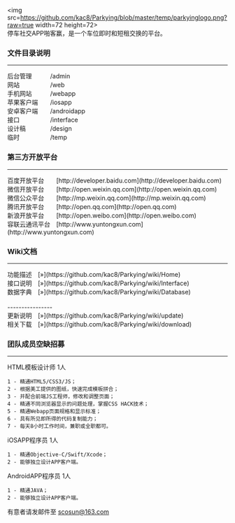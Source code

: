 <img src=https://github.com/kac8/Parkying/blob/master/temp/parkyinglogo.png?raw=true width=72 height=72><br/>
停车社交APP啪客赢，是一个车位即时和短租交换的平台。

### 文件目录说明
<hr/>
后台管理　　　/admin<br/>
网站　　　　　/web<br/>
手机网站　　　/webapp<br/>
苹果客户端　　/iosapp<br/>
安卓客户端　　/androidapp<br/>
接口　　　　　/interface<br/>
设计稿　　　　/design<br/>
临时　　　　　/temp<br/>

### 第三方开放平台
<hr/>
百度开放平台　　[http://developer.baidu.com](http://developer.baidu.com)<br/>
微信开放平台　　[http://open.weixin.qq.com](http://open.weixin.qq.com)<br/>
微信公众平台　　[http://mp.weixin.qq.com](http://mp.weixin.qq.com)<br/>
腾讯开放平台　　[http://open.qq.com](http://open.qq.com)<br/>
新浪开放平台　　[http://open.weibo.com](http://open.weibo.com)<br/>
容联云通讯平台　[http://www.yuntongxun.com](http://www.yuntongxun.com)<br/>

### Wiki文档
<hr/>
功能描述　[»](https://github.com/kac8/Parkying/wiki/Home)<br/>
接口说明　[»](https://github.com/kac8/Parkying/wiki/Interface)<br/>
数据字典　[»](https://github.com/kac8/Parkying/wiki/Database)<br/>
<br/>----------------<br/>
更新说明　[»](https://github.com/kac8/Parkying/wiki/update)<br/>
相关下载　[»](https://github.com/kac8/Parkying/wiki/download)<br/>


### 团队成员空缺招募
<hr/>

HTML模板设计师 1人

    1 - 精通HTML5/CSS3/JS；
    2 - 根据美工提供的图纸，快速完成模板拼合；
    3 - 并配合前端JS工程师，修改和调整页面；
    4 - 精通不同浏览器显示的问题处理，掌握CSS HACK技术；
    5 - 精通Webapp页面规格和显示标准；
    6 - 具有所见即所得的代码复制能力；
    7 - 每天8小时工作时间，兼职或全职都可。

iOSAPP程序员 1人

    1 - 精通Objective-C/Swift/Xcode；
    2 - 能够独立设计APP客户端。

AndroidAPP程序员 1人

    1 - 精通JAVA；
    2 - 能够独立设计APP客户端。

有意者请发邮件至 [scosun@163.com](mailto:scosun@163.com) 